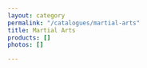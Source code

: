 ```yaml
---
layout: category
permalink: "/catalogues/martial-arts"
title: Martial Arts
products: []
photos: []

---
```

